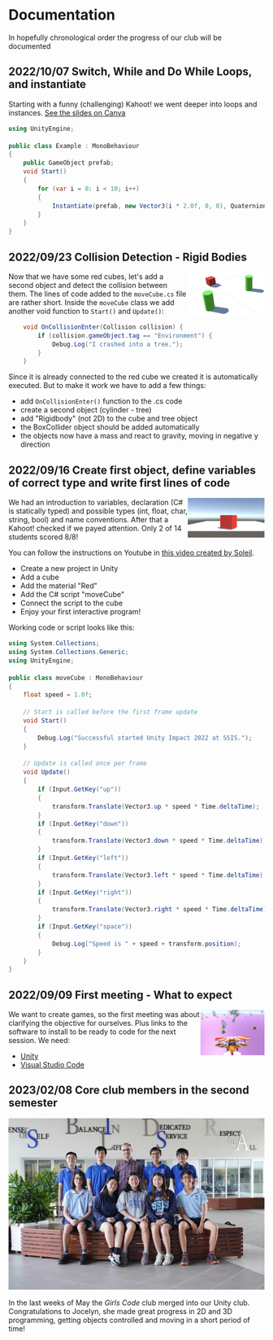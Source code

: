 # Documentation

In hopefully chronological order the progress of our club will be documented

## 2022/10/07 Switch, While and Do While Loops, and instantiate

Starting with a funny (challenging) Kahoot! we went deeper into loops and instances. [See the slides on Canva](https://www.canva.com/design/DAFOKUNp9SU/wvR09d4HB3ZH4NISHU7cXA/edit?utm_content=DAFOKUNp9SU&utm_campaign=designshare&utm_medium=link2&utm_source=sharebutton)

``` c#
using UnityEngine;

public class Example : MonoBehaviour
{
    public GameObject prefab;
    void Start()
    {
        for (var i = 0: i < 10; i++)
        {
            Instantiate(prefab, new Vector3(i * 2.0f, 0, 0), Quaternion.identity);
        }
    }
}    
```

## 2022/09/23 Collision Detection - Rigid Bodies

<img src="20220923.png" align="right" width="30%">

Now that we have some red cubes, let's add a second object and detect the collision between them. The lines of code added to the `moveCube.cs` file are rather short. Inside the `moveCube` class we add another void function to `Start()` and `Update()`:

``` cs
    void OnCollisionEnter(Collision collision) {
        if (collision.gameObject.tag == "Environment") {
            Debug.Log("I crashed into a tree.");
        }
    }
```

Since it is already connected to the red cube we created it is automatically executed. But to make it work we have to add a few things:

- add `OnCollisionEnter()` function to the .cs code
- create a second object (cylinder - tree)
- add "Rigidbody" (not 2D) to the cube and tree object
- the BoxCollider object should be added automatically
- the objects now have a mass and react to gravity, moving in negative y direction


## 2022/09/16 Create first object, define variables of correct type and write first lines of code

<img src="20220919_yaw.png" align="right" width="30%">

We had an introduction to variables, declaration (C# is statically typed) and possible types (int, float, char, string, bool) and name conventions. After that a Kahoot! checked if we payed attention. Only 2 of 14 students scored 8/8!

You can follow the instructions on Youtube in [this video created by Soleil](https://youtu.be/1-uLP7GGcRc).

- Create a new project in Unity
- Add a cube
- Add the material "Red"
- Add the C# script "moveCube"
- Connect the script to the cube
- Enjoy your first interactive program!

Working code or script looks like this:

``` c#
using System.Collections;
using System.Collections.Generic;
using UnityEngine;

public class moveCube : MonoBehaviour
{
    float speed = 1.0f;
    
    // Start is called before the first frame update
    void Start()
    {
        Debug.Log("Successful started Unity Impact 2022 at SSIS.");        
    }

    // Update is called once per frame
    void Update()
    {
        if (Input.GetKey("up"))
        {
            transform.Translate(Vector3.up * speed * Time.deltaTime);
        }
        if (Input.GetKey("down"))
        {
            transform.Translate(Vector3.down * speed * Time.deltaTime);
        }
        if (Input.GetKey("left"))
        {
            transform.Translate(Vector3.left * speed * Time.deltaTime);
        }
        if (Input.GetKey("right"))
        {
            transform.Translate(Vector3.right * speed * Time.deltaTime);
        }        
        if (Input.GetKey("space"))
        {
            Debug.Log("Speed is " + speed + transform.position);
        }        
    }
}

```

## 2022/09/09 First meeting - What to expect

<img src="20220919_asg_itch.io.png" align="right" width="25%">

We want to create games, so the first meeting was about clarifying the objective for ourselves. Plus links to the software to install to be ready to code for the next session. We need:

- [Unity](https://unity.com/download)
- [Visual Studio Code](https://code.visualstudio.com/)

## 2023/02/08 Core club members in the second semester

![club members 2023](unity_impact_2023.jpg)

In the last weeks of May the *Girls Code* club merged into our Unity club. Congratulations to Jocelyn, she made great progress in 2D and 3D programming, getting objects controlled and moving in a short period of time!
